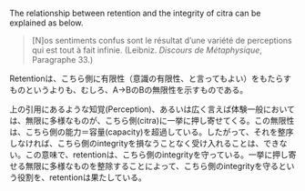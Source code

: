 The relationship between retention and the integrity of citra can be explained as below.

> [N]os sentiments confus sont le résultat d’une variété de perceptions qui est tout à fait infinie. (Leibniz. *Discours de Métaphysique*, Paragraphe 33.)

Retentionは、こちら側に有限性（意識の有限性、と言ってもよい）をもたらすものというよりも、むしろ、A->BのBの無限性を示すものである。

上の引用にあるような知覚(Perception)、あるいは広く言えば体験一般においては、無限に多様なものが、こちら側(citra)に一挙に押し寄せてくる。この無限性は、こちら側の能力＝容量(capacity)を超過している。したがって、それを整序しなければ、こちら側のintegrityを損なうことなく受け入れることは、できない。この意味で、retentionは、こちら側のintegrityを守っている。一挙に押し寄せる無限に多様なものを整除することによって、こちら側のintegrityを守るという役割を、retentionは果たしている。
